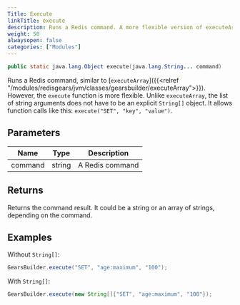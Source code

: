 ```yaml
---
Title: Execute
linkTitle: execute
description: Runs a Redis command. A more flexible version of executeArray.
weight: 50
alwaysopen: false
categories: ["Modules"]
---
```


```java
public static java.lang.Object execute​(java.lang.String... command)
```

Runs a Redis command, similar to [`executeArray`]({{<relref "/modules/redisgears/jvm/classes/gearsbuilder/executeArray">}}). However, the `execute` function is more flexible. Unlike `executeArray`, the list of string arguments does not have to be an explicit `String[]` object. It allows function calls like this: <nobr>`execute("SET", "key", "value")`.</nobr>

## Parameters

| Name | Type | Description |
|------|------|-------------|
| command | string | A Redis command |

## Returns

Returns the command result. It could be a string or an array of strings, depending on the command.

## Examples

Without `String[]`:

```java
GearsBuilder.execute("SET", "age:maximum", "100");
```

With `String[]`:

```java
GearsBuilder.execute(new String[]{"SET", "age:maximum", "100"});
```
